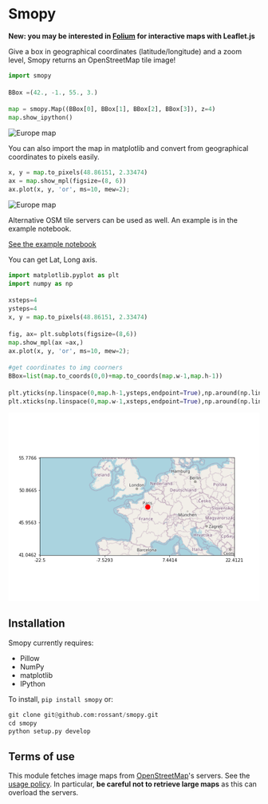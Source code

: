 Smopy
=====

**New: you may be interested in [Folium](https://github.com/wrobstory/folium) for interactive maps with Leaflet.js**

Give a box in geographical coordinates (latitude/longitude) and a zoom level, Smopy returns an OpenStreetMap tile image!

```python
import smopy

BBox =(42., -1., 55., 3.)

map = smopy.Map((BBox[0], BBox[1], BBox[2], BBox[3]), z=4)
map.show_ipython()
```
![Europe map](examples/europe.png)

You can also import the map in matplotlib and convert from geographical coordinates to pixels easily.

```python
x, y = map.to_pixels(48.86151, 2.33474)
ax = map.show_mpl(figsize=(8, 6))
ax.plot(x, y, 'or', ms=10, mew=2);
```
![Europe map](examples/europe2.png)

Alternative OSM tile servers can be used as well. An example is in the example notebook.

[See the example notebook](http://nbviewer.ipython.org/github/rossant/smopy/blob/master/examples/example1.ipynb)

You can get Lat, Long axis.
```python
import matplotlib.pyplot as plt
import numpy as np

xsteps=4
ysteps=4
x, y = map.to_pixels(48.86151, 2.33474)

fig, ax= plt.subplots(figsize=(8,6))
map.show_mpl(ax =ax,)
ax.plot(x, y, 'or', ms=10, mew=2);

#get coordinates to img coorners
BBox=list(map.to_coords(0,0)+map.to_coords(map.w-1,map.h-1))

plt.yticks(np.linspace(0,map.h-1,ysteps,endpoint=True),np.around(np.linspace(BBox[0],BBox[2],ysteps,endpoint=True),decimals=4));
plt.xticks(np.linspace(0,map.w-1,xsteps,endpoint=True),np.around(np.linspace(BBox[1],BBox[3],xsteps,endpoint=True),decimals=4));
```
![Europe map](examples/europe3.png)
## Installation

Smopy currently requires:

* Pillow
* NumPy
* matplotlib
* IPython

To install, `pip install smopy` or:

```python
git clone git@github.com:rossant/smopy.git
cd smopy
python setup.py develop
```


## Terms of use

This module fetches image maps from [OpenStreetMap](http://www.openstreetmap.org/)'s servers. See the [usage policy](http://wiki.openstreetmap.org/wiki/Tile_usage_policy). In particular, **be careful not to retrieve large maps** as this can overload the servers.


